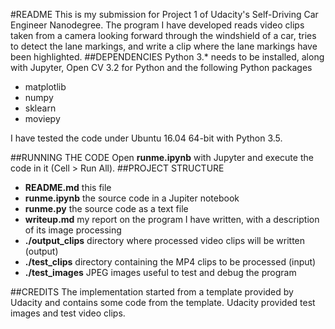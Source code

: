 #README
This is my submission for Project 1 of Udacity's Self-Driving Car Engineer Nanodegree. The program I have developed reads video clips taken from a camera looking forward through the windshield of a car, tries to detect the lane markings, and write a clip where the lane markings have been highlighted.
##DEPENDENCIES
Python 3.\* needs to be installed, along with Jupyter, Open CV 3.2 for Python and the following Python packages
 - matplotlib
 - numpy
 - sklearn
 - moviepy
 
I have tested the code under Ubuntu 16.04 64-bit with Python 3.5.

##RUNNING THE CODE
Open **runme.ipynb** with Jupyter and execute the code in it (Cell > Run All).
##PROJECT STRUCTURE
- **README.md** this file
- **runme.ipynb** the source code in a Jupiter notebook
- **runme.py** the source code as a text file
- **writeup.md** my report on the program I have written, with a description of its image processing
- **./output_clips** directory where processed video clips will be written (output)
- **./test_clips** directory containing the MP4 clips to be processed (input)
- **./test_images** JPEG images useful to test and debug the program

##CREDITS
The implementation started from a template provided by Udacity and contains some code from the template. Udacity provided test images and test video clips.

